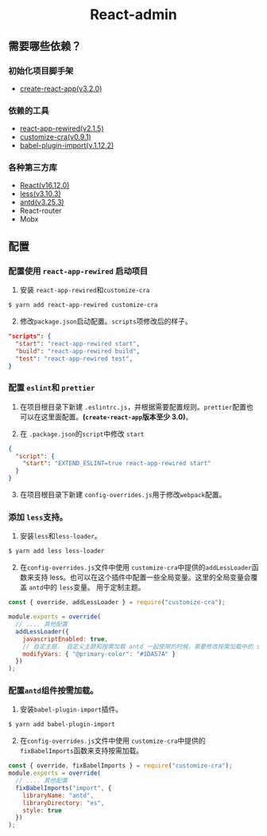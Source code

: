 <h1 align="center">React-admin</h1>

## 需要哪些依赖？

### 初始化项目脚手架

- [create-react-app(v3.2.0)](https://github.com/facebook/create-react-app)

### 依赖的工具

- [react-app-rewired(v2.1.5)](https://github.com/timarney/react-app-rewired)
- [customize-cra(v0.9.1)](https://github.com/arackaf/customize-cra)
- [babel-plugin-import(v.1.12.2)](https://github.com/ant-design/babel-plugin-import)

### 各种第三方库

- [React(v16.12.0)](https://github.com/facebook/react)
- [less(v3.10.3)](http://lesscss.org/)
- [antd(v3.25.3)](https://github.com/ant-design/ant-design/)
- React-router
- Mobx

## 配置

### 配置使用 `react-app-rewired` 启动项目

1. 安装 `react-app-rewired`和`customize-cra`

```bash
$ yarn add react-app-rewired customize-cra
```

2. 修改`package.json`启动配置。`scripts`项修改后的样子。

```json
"scripts": {
  "start": "react-app-rewired start",
  "build": "react-app-rewired build",
  "test": "react-app-rewired test",
}
```

### 配置 `eslint`和 `prettier`

1. 在项目根目录下新建 `.eslintrc.js`，并根据需要配置规则。`prettier`配置也可以在这里面配置。**(`create-react-app`版本至少 3.0)**。

2. 在 `.package.json`的`script`中修改 `start`

```json
{
  "script": {
    "start": "EXTEND_ESLINT=true react-app-rewired start"
  }
}
```

3. 在项目根目录下新建 `config-overrides.js`用于修改`webpack`配置。

### 添加 `less`支持。

1. 安装`less`和`less-loader`。

```bash
$ yarn add less less-loader
```

2. 在`config-overrides.js`文件中使用 `customize-cra`中提供的`addLessLoader`函数来支持 less。也可以在这个插件中配置一些全局变量。这里的全局变量会覆盖 `antd`中的 `less`变量。 用于定制主题。

```js
const { override, addLessLoader } = require("customize-cra");

module.exports = override(
  // .... 其他配置
  addLessLoader({
    javascriptEnabled: true,
    // 自定主题， 自定义主题和按需加载 antd 一起使用的时候，需要修改按需加载中的 style 为 true
    modifyVars: { "@primary-color": "#1DA57A" }
  })
);
```

### 配置`antd`组件按需加载。

1. 安装`babel-plugin-import`插件。

```bash
$ yarn add babel-plugin-import
```

2. 在`config-overrides.js`文件中使用 `customize-cra`中提供的`fixBabelImports`函数来支持按需加载。

```js
const { override, fixBabelImports } = require("customize-cra");
module.exports = override(
  // .... 其他配置
  fixBabelImports("import", {
    libraryName: "antd",
    libraryDirectory: "es",
    style: true
  })
);
```
